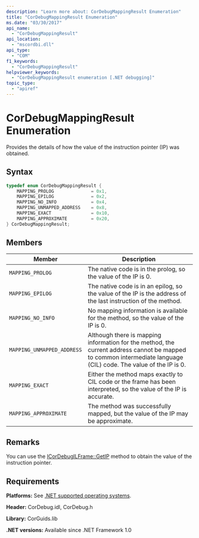 ```yaml
---
description: "Learn more about: CorDebugMappingResult Enumeration"
title: "CorDebugMappingResult Enumeration"
ms.date: "03/30/2017"
api_name:
  - "CorDebugMappingResult"
api_location:
  - "mscordbi.dll"
api_type:
  - "COM"
f1_keywords:
  - "CorDebugMappingResult"
helpviewer_keywords:
  - "CorDebugMappingResult enumeration [.NET debugging]"
topic_type:
  - "apiref"
---
```

# CorDebugMappingResult Enumeration

Provides the details of how the value of the instruction pointer (IP) was obtained.

## Syntax

```cpp
typedef enum CorDebugMappingResult {
    MAPPING_PROLOG              = 0x1,
    MAPPING_EPILOG              = 0x2,
    MAPPING_NO_INFO             = 0x4,
    MAPPING_UNMAPPED_ADDRESS    = 0x8,
    MAPPING_EXACT               = 0x10,
    MAPPING_APPROXIMATE         = 0x20,
} CorDebugMappingResult;
```

## Members

|Member|Description|
|------------|-----------------|
|`MAPPING_PROLOG`|The native code is in the prolog, so the value of the IP is 0.|
|`MAPPING_EPILOG`|The native code is in an epilog, so the value of the IP is the address of the last instruction of the method.|
|`MAPPING_NO_INFO`|No mapping information is available for the method, so the value of the IP is 0.|
|`MAPPING_UNMAPPED_ADDRESS`|Although there is mapping information for the method, the current address cannot be mapped to common intermediate language (CIL) code. The value of the IP is 0.|
|`MAPPING_EXACT`|Either the method maps exactly to CIL code or the frame has been interpreted, so the value of the IP is accurate.|
|`MAPPING_APPROXIMATE`|The method was successfully mapped, but the value of the IP may be approximate.|

## Remarks

 You can use the [ICorDebugILFrame::GetIP](icordebugilframe-getip-method.md) method to obtain the value of the instruction pointer.

## Requirements

 **Platforms:** See [.NET supported operating systems](https://github.com/dotnet/core/blob/main/os-lifecycle-policy.md).

 **Header:** CorDebug.idl, CorDebug.h

 **Library:** CorGuids.lib

 **.NET versions:** Available since .NET Framework 1.0
